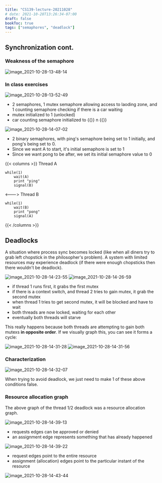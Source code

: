 ```yaml
---
title: "CS139-lecture-20211028"
# date: 2021-10-28T13:26:34-07:00
draft: false
bookToc: true
tags: ["semaphores", "deadlock"]
---
```


## Synchronization cont. 

### Weakness of the semaphore

![image_2021-10-28-13-48-14](/notes/image_2021-10-28-13-48-14.png)

### In class exercises

![image_2021-10-28-13-52-49](/notes/image_2021-10-28-13-52-49.png)

- 2 semaphores, 1 mutex semaphore allowing access to laoding zone, and 1 counting semaphore checking if there is a car waiting
- mutex initialized to 1 (unlocked)
- car counting semaphore initialized to {{<k>}} n {{</k>}}

![image_2021-10-28-14-07-02](/notes/image_2021-10-28-14-07-02.png)

- 2 binary semaphores, with ping's semaphore being set to 1 initially, and pong's being set to 0.
- Since we want A to start, it's initial semaphore is set to 1
- Since we want pong to be after, we set its initial semaphore value to 0

{{< columns >}}
Thread A
```
while(1)
    wait(A)
    print "ping"
    signal(B)
```
<--->
Thread B
```
while(1)
    wait(B)
    print "pong"
    signal(A)
```
{{< /columns >}}

## Deadlocks

A situation where process sync becomes locked (like when all diners try to grab left chopstick in the philosopher's problem).
A system with limited resources may experience deadlock (if there were enough chopsticks then there wouldn't be deadlock).

![image_2021-10-28-14-23-55](/notes/image_2021-10-28-14-23-55.png)
![image_2021-10-28-14-26-59](/notes/image_2021-10-28-14-26-59.png)

- if thread 1 runs first, it grabs the first mutex
- if there is a context switch, and thread 2 tries to gain mutex, it grab the second mutex
- when thread 1 tries to get second mutex, it will be blocked and have to wait
- both threads are now locked, waiting for each other
- eventually both threads will starve

This really happens because both threads are attempting to gain both mutexs **in opposite order**.
If we visually graph this, you can see it forms a cycle:

![image_2021-10-28-14-31-28](/notes/image_2021-10-28-14-31-28.png)
![image_2021-10-28-14-31-56](/notes/image_2021-10-28-14-31-56.png)

### Characterization

![image_2021-10-28-14-32-07](/notes/image_2021-10-28-14-32-07.png)

When trying to avoid deadlock, we just need to make 1 of these above conditions false.

### Resource allocation graph

The above graph of the thread 1/2 deadlock was a resource allocation graph.

![image_2021-10-28-14-39-13](/notes/image_2021-10-28-14-39-13.png)

- requests edges can be approved or denied
- an assignment edge represents something that has already happened

![image_2021-10-28-14-39-22](/notes/image_2021-10-28-14-39-22.png)

- request edges point to the entire resource
- assignment (allocation) edges point to the particular instant of the resource

![image_2021-10-28-14-43-44](/notes/image_2021-10-28-14-43-44.png)

